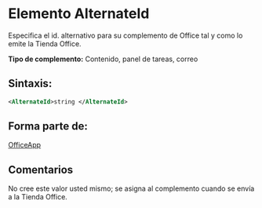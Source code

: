 
# Elemento AlternateId
Especifica el id. alternativo para su complemento de Office tal y como lo emite la Tienda Office.

 **Tipo de complemento:** Contenido, panel de tareas, correo


## Sintaxis:


```XML
<AlternateId>string </AlternateId>
```


## Forma parte de:

[OfficeApp](../../reference/manifest/officeapp.md)


## Comentarios

No cree este valor usted mismo; se asigna al complemento cuando se envía a la Tienda Office.

